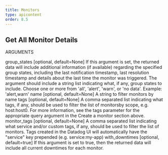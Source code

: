 ```yaml
---
title: Monitors
type: apicontent
order: 8.5
---
```

## Get All Monitor Details
ARGUMENTS

group_states [optional, default=None]
If this argument is set, the returned data will include additional information (if available) regarding the specified group states, including the last notification timestamp, last resolution timestamp and details about the last time the monitor was triggered. The argument should include a string list indicating what, if any, group states to include. Choose one or more from 'all', 'alert', 'warn', or 'no data'. Example: 'alert,warn'
name [optional, default=None]
A string to filter monitors by name
tags [optional, default=None]
A comma separated list indicating what tags, if any, should be used to filter the list of monitorsby scope, e.g. host:host0. For more information, see the tags parameter for the appropriate query argument in the Create a monitor section above.
monitor_tags [optional, default=None]
A comma separated list indicating what service and/or custom tags, if any, should be used to filter the list of monitors. Tags created in the Datadog UI will automatically have the "service" key prepended (e.g. service:my-app)
with_downtimes [optional, default=true]
If this argument is set to true, then the returned data will include all current downtimes for each monitor.
